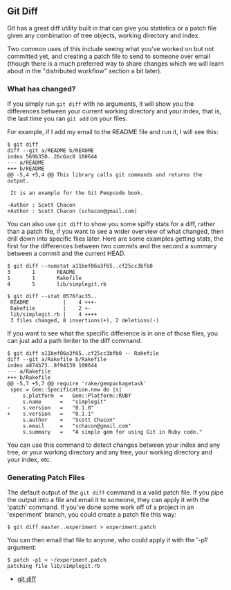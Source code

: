 <!--
SPDX-FileCopyrightText: 2008 Scott Chacon <schacon@gmail.com>
SPDX-FileCopyrightText: 2023 Richard Soderberg <rsoderberg@gmail.com>

SPDX-License-Identifier: CC-BY-SA-3.0
-->

## Git Diff

Git has a great diff utility built in that can give you statistics or a patch file given any combination of tree objects, working directory and index.

Two common uses of this include seeing what you've worked on but not committed yet, and creating a patch file to send to someone over email (though there is a much preferred way to share changes which we will learn about in the "distributed workflow" section a bit later).

### What has changed?

If you simply run `git diff` with no arguments, it will show you the differences between your current working directory and your index, that is, the last time you ran `git add` on your files.

For example, if I add my email to the README file and run it, I will see this:

```shell
$ git diff
diff --git a/README b/README
index 569b350..26c6ac8 100644
--- a/README
+++ b/README
@@ -5,4 +5,4 @@ This library calls git commands and returns the output.

 It is an example for the Git Peepcode book.

-Author : Scott Chacon
+Author : Scott Chacon (schacon@gmail.com)
```

You can also use `git diff` to show you some spiffy stats for a diff, rather than a patch file, if you want to see a wider overview of what changed, then drill down into specific files later. Here are some examples getting stats, the first for the differences between two commits and the second a summary between a commit and the current HEAD.

```shell
$ git diff --numstat a11bef06a3f65..cf25cc3bfb0
3       1       README
1       1       Rakefile
4       5       lib/simplegit.rb

$ git diff --stat 0576fac35..
 README           |    4 +++-
 Rakefile         |    2 +-
 lib/simplegit.rb |    4 ++++
 3 files changed, 8 insertions(+), 2 deletions(-)
```

If you want to see what the specific difference is in one of those files, you can just add a path limiter to the diff command.

```shell
$ git diff a11bef06a3f65..cf25cc3bfb0 -- Rakefile
diff --git a/Rakefile b/Rakefile
index a874b73..8f94139 100644
--- a/Rakefile
+++ b/Rakefile
@@ -5,7 +5,7 @@ require 'rake/gempackagetask'
 spec = Gem::Specification.new do |s|
     s.platform  =   Gem::Platform::RUBY
     s.name      =   "simplegit"
-    s.version   =   "0.1.0"
+    s.version   =   "0.1.1"
     s.author    =   "Scott Chacon"
     s.email     =   "schacon@gmail.com"
     s.summary   =   "A simple gem for using Git in Ruby code."
```

You can use this command to detect changes between your index and any tree, or your working directory and any tree, your working directory and your index, etc.

### Generating Patch Files

The default output of the `git diff` command is a valid patch file. If you pipe the output into a file and email it to someone, they can apply it with the 'patch' command. If you've done some work off of a project in an 'experiment' branch, you could create a patch file this way:

```shell
$ git diff master..experiment > experiment.patch
```

You can then email that file to anyone, who could apply it with the '-p1' argument:

```shell
$ patch -p1 < ~/experiment.patch
patching file lib/simplegit.rb
```

- [git diff](http://www.kernel.org/pub/software/scm/git/docs/git-diff.html)
